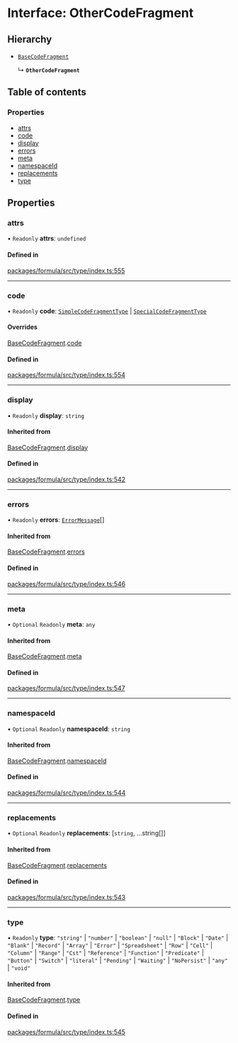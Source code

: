 # Interface: OtherCodeFragment

## Hierarchy

- [`BaseCodeFragment`](BaseCodeFragment.md)

  ↳ **`OtherCodeFragment`**

## Table of contents

### Properties

- [attrs](OtherCodeFragment.md#attrs)
- [code](OtherCodeFragment.md#code)
- [display](OtherCodeFragment.md#display)
- [errors](OtherCodeFragment.md#errors)
- [meta](OtherCodeFragment.md#meta)
- [namespaceId](OtherCodeFragment.md#namespaceid)
- [replacements](OtherCodeFragment.md#replacements)
- [type](OtherCodeFragment.md#type)

## Properties

### <a id="attrs" name="attrs"></a> attrs

• `Readonly` **attrs**: `undefined`

#### Defined in

[packages/formula/src/type/index.ts:555](https://github.com/mashcard/mashcard/blob/main/packages/formula/src/type/index.ts#L555)

___

### <a id="code" name="code"></a> code

• `Readonly` **code**: [`SimpleCodeFragmentType`](../README.md#simplecodefragmenttype) \| [`SpecialCodeFragmentType`](../README.md#specialcodefragmenttype)

#### Overrides

[BaseCodeFragment](BaseCodeFragment.md).[code](BaseCodeFragment.md#code)

#### Defined in

[packages/formula/src/type/index.ts:554](https://github.com/mashcard/mashcard/blob/main/packages/formula/src/type/index.ts#L554)

___

### <a id="display" name="display"></a> display

• `Readonly` **display**: `string`

#### Inherited from

[BaseCodeFragment](BaseCodeFragment.md).[display](BaseCodeFragment.md#display)

#### Defined in

[packages/formula/src/type/index.ts:542](https://github.com/mashcard/mashcard/blob/main/packages/formula/src/type/index.ts#L542)

___

### <a id="errors" name="errors"></a> errors

• `Readonly` **errors**: [`ErrorMessage`](ErrorMessage.md)[]

#### Inherited from

[BaseCodeFragment](BaseCodeFragment.md).[errors](BaseCodeFragment.md#errors)

#### Defined in

[packages/formula/src/type/index.ts:546](https://github.com/mashcard/mashcard/blob/main/packages/formula/src/type/index.ts#L546)

___

### <a id="meta" name="meta"></a> meta

• `Optional` `Readonly` **meta**: `any`

#### Inherited from

[BaseCodeFragment](BaseCodeFragment.md).[meta](BaseCodeFragment.md#meta)

#### Defined in

[packages/formula/src/type/index.ts:547](https://github.com/mashcard/mashcard/blob/main/packages/formula/src/type/index.ts#L547)

___

### <a id="namespaceid" name="namespaceid"></a> namespaceId

• `Optional` `Readonly` **namespaceId**: `string`

#### Inherited from

[BaseCodeFragment](BaseCodeFragment.md).[namespaceId](BaseCodeFragment.md#namespaceid)

#### Defined in

[packages/formula/src/type/index.ts:544](https://github.com/mashcard/mashcard/blob/main/packages/formula/src/type/index.ts#L544)

___

### <a id="replacements" name="replacements"></a> replacements

• `Optional` `Readonly` **replacements**: [`string`, ...string[]]

#### Inherited from

[BaseCodeFragment](BaseCodeFragment.md).[replacements](BaseCodeFragment.md#replacements)

#### Defined in

[packages/formula/src/type/index.ts:543](https://github.com/mashcard/mashcard/blob/main/packages/formula/src/type/index.ts#L543)

___

### <a id="type" name="type"></a> type

• `Readonly` **type**: ``"string"`` \| ``"number"`` \| ``"boolean"`` \| ``"null"`` \| ``"Block"`` \| ``"Date"`` \| ``"Blank"`` \| ``"Record"`` \| ``"Array"`` \| ``"Error"`` \| ``"Spreadsheet"`` \| ``"Row"`` \| ``"Cell"`` \| ``"Column"`` \| ``"Range"`` \| ``"Cst"`` \| ``"Reference"`` \| ``"Function"`` \| ``"Predicate"`` \| ``"Button"`` \| ``"Switch"`` \| ``"literal"`` \| ``"Pending"`` \| ``"Waiting"`` \| ``"NoPersist"`` \| ``"any"`` \| ``"void"``

#### Inherited from

[BaseCodeFragment](BaseCodeFragment.md).[type](BaseCodeFragment.md#type)

#### Defined in

[packages/formula/src/type/index.ts:545](https://github.com/mashcard/mashcard/blob/main/packages/formula/src/type/index.ts#L545)
